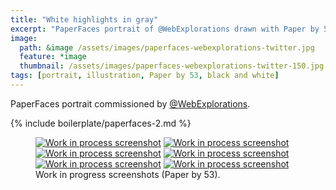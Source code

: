 ```yaml
---
title: "White highlights in gray"
excerpt: "PaperFaces portrait of @WebExplorations drawn with Paper by 53 on an iPad."
image: 
  path: &image /assets/images/paperfaces-webexplorations-twitter.jpg 
  feature: *image
  thumbnail: /assets/images/paperfaces-webexplorations-twitter-150.jpg
tags: [portrait, illustration, Paper by 53, black and white]
---
```


PaperFaces portrait commissioned by [@WebExplorations](http://twitter.com/webexplorations).

{% include boilerplate/paperfaces-2.md %}

<figure class="half">
	<a href="/assets/images/paperfaces-webexplorations-process-1-lg.jpg"><img src="/assets/images/paperfaces-webexplorations-process-1-600.jpg" alt="Work in process screenshot"></a>
	<a href="/assets/images/paperfaces-webexplorations-process-2-lg.jpg"><img src="/assets/images/paperfaces-webexplorations-process-2-600.jpg" alt="Work in process screenshot"></a>
	<a href="/assets/images/paperfaces-webexplorations-process-3-lg.jpg"><img src="/assets/images/paperfaces-webexplorations-process-3-600.jpg" alt="Work in process screenshot"></a>
	<a href="/assets/images/paperfaces-webexplorations-process-4-lg.jpg"><img src="/assets/images/paperfaces-webexplorations-process-4-600.jpg" alt="Work in process screenshot"></a>
	<a href="/assets/images/paperfaces-webexplorations-process-5-lg.jpg"><img src="/assets/images/paperfaces-webexplorations-process-5-600.jpg" alt="Work in process screenshot"></a>
	<a href="/assets/images/paperfaces-webexplorations-process-6-lg.jpg"><img src="/assets/images/paperfaces-webexplorations-process-6-600.jpg" alt="Work in process screenshot"></a>
	<figcaption>Work in progress screenshots (Paper by 53).</figcaption>
</figure>
